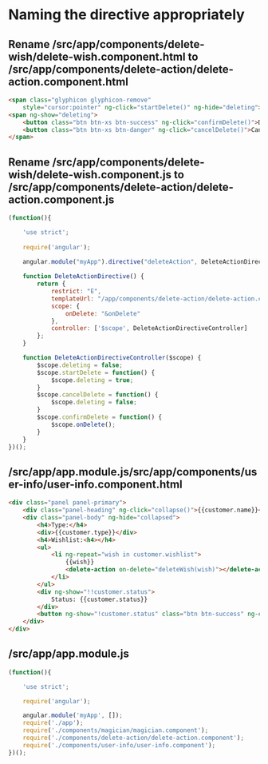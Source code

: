 # Naming the directive appropriately

## Rename /src/app/components/delete-wish/delete-wish.component.html to /src/app/components/delete-action/delete-action.component.html

```html
<span class="glyphicon glyphicon-remove" 
    style="cursor:pointer" ng-click="startDelete()" ng-hide="deleting"></span>
<span ng-show="deleting">
    <button class="btn btn-xs btn-success" ng-click="confirmDelete()">Delete</button>
    <button class="btn btn-xs btn-danger" ng-click="cancelDelete()">Cancel</button>
</span>
```

## Rename /src/app/components/delete-wish/delete-wish.component.js to /src/app/components/delete-action/delete-action.component.js

```js
(function(){

    'use strict';
    
    require('angular');
    
    angular.module("myApp").directive("deleteAction", DeleteActionDirective);

    function DeleteActionDirective() {
        return {
            restrict: "E",
            templateUrl: "/app/components/delete-action/delete-action.component.html",
            scope: {
                onDelete: "&onDelete"
            },
            controller: ['$scope', DeleteActionDirectiveController]
        };
    }

    function DeleteActionDirectiveController($scope) {
        $scope.deleting = false;
        $scope.startDelete = function() {
            $scope.deleting = true;
        }
        $scope.cancelDelete = function() {
            $scope.deleting = false;
        }
        $scope.confirmDelete = function() {
            $scope.onDelete();
        }        
    }
})();
```


## /src/app/app.module.js/src/app/components/user-info/user-info.component.html

```html
<div class="panel panel-primary">
    <div class="panel-heading" ng-click="collapse()">{{customer.name}}</div>
    <div class="panel-body" ng-hide="collapsed">
        <h4>Type:</h4>
        <div>{{customer.type}}</div>
        <h4>Wishlist:<h4></h4>
        <ul>
            <li ng-repeat="wish in customer.wishlist">
                {{wish}}
                <delete-action on-delete="deleteWish(wish)"></delete-action>                
            </li>
        </ul>
        <div ng-show="!!customer.status">
            Status: {{customer.status}}
        </div>
        <button ng-show="!customer.status" class="btn btn-success" ng-click="upgrade(customer)">Upgrade</button>
    </div>
</div>
```

## /src/app/app.module.js

```js
(function(){

    'use strict';

    require('angular');

    angular.module('myApp', []);
    require('./app');
    require('./components/magician/magician.component');
    require('./components/delete-action/delete-action.component');
    require('./components/user-info/user-info.component');
})();
```